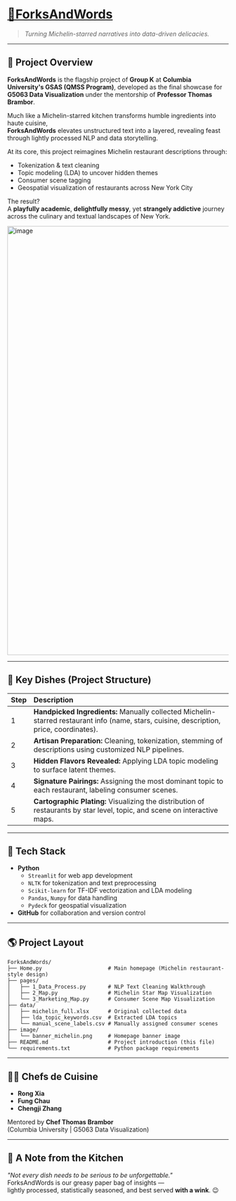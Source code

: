 # [🍴ForksAndWords](https://forksandwords-4trbwiyybkvjuhdskenlzs.streamlit.app/) 
> *Turning Michelin-starred narratives into data-driven delicacies.*

---

## 📍 Project Overview

**ForksAndWords** is the flagship project of **Group K** at **Columbia University's GSAS (QMSS Program)**, developed as the final showcase for **G5063 Data Visualization** under the mentorship of **Professor Thomas Brambor**.

Much like a Michelin-starred kitchen transforms humble ingredients into haute cuisine,  
**ForksAndWords** elevates unstructured text into a layered, revealing feast through lightly processed NLP and data storytelling.

At its core, this project reimagines Michelin restaurant descriptions through:
- Tokenization & text cleaning
- Topic modeling (LDA) to uncover hidden themes
- Consumer scene tagging
- Geospatial visualization of restaurants across New York City

The result?  
A **playfully academic**, **delightfully messy**, yet **strangely addictive** journey across the culinary and textual landscapes of New York.

<img width="976" alt="image" src="https://github.com/user-attachments/assets/f2708d92-ea89-4944-86fb-a8f306323387" />

---

## 🥂 Key Dishes (Project Structure)

| Step | Description |
|:----|:------------|
| 1 | **Handpicked Ingredients:** Manually collected Michelin-starred restaurant info (name, stars, cuisine, description, price, coordinates). |
| 2 | **Artisan Preparation:** Cleaning, tokenization, stemming of descriptions using customized NLP pipelines. |
| 3 | **Hidden Flavors Revealed:** Applying LDA topic modeling to surface latent themes. |
| 4 | **Signature Pairings:** Assigning the most dominant topic to each restaurant, labeling consumer scenes. |
| 5 | **Cartographic Plating:** Visualizing the distribution of restaurants by star level, topic, and scene on interactive maps. |

---

## 🧰 Tech Stack

- **Python**
  - `Streamlit` for web app development
  - `NLTK` for tokenization and text preprocessing
  - `Scikit-learn` for TF-IDF vectorization and LDA modeling
  - `Pandas`, `Numpy` for data handling
  - `Pydeck` for geospatial visualization
- **GitHub** for collaboration and version control

---

## 🌎 Project Layout
```
ForksAndWords/
├── Home.py                     # Main homepage (Michelin restaurant-style design)
├── pages/
│   ├── 1_Data_Process.py       # NLP Text Cleaning Walkthrough
│   ├── 2_Map.py                # Michelin Star Map Visualization
│   └── 3_Marketing_Map.py      # Consumer Scene Map Visualization
├── data/
│   ├── michelin_full.xlsx      # Original collected data
│   ├── lda_topic_keywords.csv  # Extracted LDA topics
│   └── manual_scene_labels.csv # Manually assigned consumer scenes
├── image/
│   └── banner_michelin.png     # Homepage banner image
├── README.md                   # Project introduction (this file)
└── requirements.txt            # Python package requirements
```
---

## 👨‍🍳 Chefs de Cuisine

- **Rong Xia**
- **Fung Chau**
- **Chengji Zhang**

Mentored by **Chef Thomas Brambor**  
(Columbia University | G5063 Data Visualization)

---

## 📝 A Note from the Kitchen

*"Not every dish needs to be serious to be unforgettable."*  
ForksAndWords is our greasy paper bag of insights —  
lightly processed, statistically seasoned, and best served **with a wink**. 😉

